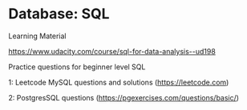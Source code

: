 # Database: SQL

Learning Material

https://www.udacity.com/course/sql-for-data-analysis--ud198



Practice questions for beginner level SQL


1: Leetcode MySQL questions and solutions (https://leetcode.com)


2: PostgresSQL questions (https://pgexercises.com/questions/basic/)
